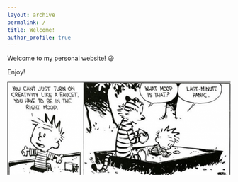 ```yaml
---
layout: archive
permalink: /
title: Welcome!
author_profile: true
---
```

Welcome to my personal website! :smiley:

Enjoy!

![](/assets/images/calvin_and_hobbes_homepage.png)